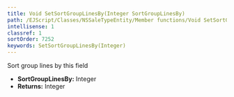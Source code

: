 ```yaml
---
title: Void SetSortGroupLinesBy(Integer SortGroupLinesBy)
path: /EJScript/Classes/NSSaleTypeEntity/Member functions/Void SetSortGroupLinesBy(Integer p_0)
intellisense: 1
classref: 1
sortOrder: 7252
keywords: SetSortGroupLinesBy(Integer)
---
```



Sort group lines by this field



* **SortGroupLinesBy:** Integer
* **Returns:** Integer


